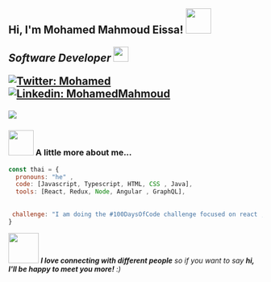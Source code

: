 <h2> Hi, I'm Mohamed Mahmoud Eissa!
<img src =" https://www.google.com/url?sa=i&url=https%3A%2F%2Fcommons.wikimedia.org%2Fwiki%2FFile%3ACartoon_Meditating_Man.svg&psig=AOvVaw2wC1-tGOso-MS69SECsAEJ&ust=1618589617782000&source=images&cd=vfe&ved=0CAIQjRxqFwoTCNDe-K_SgPACFQAAAAAdAAAAABAD" width="50">
<p><em>Software Developer <img src="https://media.giphy.com/media/WUlplcMpOCEmTGBtBW/giphy.gif" width="30"> 
</em></p>
  
[![Twitter: Mohamed](https://img.shields.io/twitter/follow/Mohamed?style=social)](https://twitter.com/mohamed41545968)
[![Linkedin: MohamedMahmoud](https://img.shields.io/badge/-MohamedMahmoud-blue?style=flat-square&logo=Linkedin&logoColor=white&link=https://www.linkedin.com/in/mohamed-mahmoud-eissa/)](https://www.linkedin.com/in/mohamed-mahmoud-eissa/)
  


<img src="https://vistapointe.net/images/dark-space-6.jpg" /> 









### <img src="https://media.giphy.com/media/VgCDAzcKvsR6OM0uWg/giphy.gif" width="50"> A little more about me...  

```javascript
const thai = {
  pronouns: "he" ,
  code: [Javascript, Typescript, HTML, CSS , Java],
  tools: [React, Redux, Node, Angular , GraphQL],
  
  
 challenge: "I am doing the #100DaysOfCode challenge focused on react , typescript and Angular"
}
```

<img src="https://media.giphy.com/media/LnQjpWaON8nhr21vNW/giphy.gif" width="60"> <em><b>I love connecting with different people</b> so if you want to say <b>hi, I'll be happy to meet you more!</b> :)</em>

